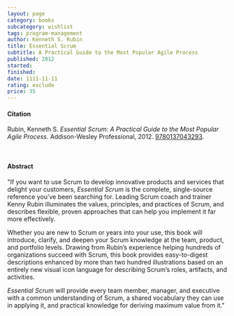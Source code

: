 ```yaml
---
layout: page
category: books
subcategory: wishlist
tags: program-management
author: Kenneth S. Rubin
title: Essential Scrum
subtitle: A Practical Guide to the Most Popular Agile Process
published: 2012
started:
finished:
date: 1111-11-11
rating: exclude
price: 35
---
```


#### Citation

Rubin, Kenneth S. *Essential Scrum: A Practical Guide to the Most Popular Agile Process.* Addison-Wesley Professional, 2012. [‎9780137043293](https://www.amazon.ca/Essential-Scrum-Practical-Popular-Process/dp/0137043295).

<br>

#### Abstract

"If you want to use Scrum to develop innovative products and services that delight your customers, *Essential Scrum* is the complete, single-source reference you’ve been searching for. Leading Scrum coach and trainer Kenny Rubin illuminates the values, principles, and practices of Scrum, and describes flexible, proven approaches that can help you implement it far more effectively.

Whether you are new to Scrum or years into your use, this book will introduce, clarify, and deepen your Scrum knowledge at the team, product, and portfolio levels. Drawing from Rubin’s experience helping hundreds of organizations succeed with Scrum, this book provides easy-to-digest descriptions enhanced by more than two hundred illustrations based on an entirely new visual icon language for describing Scrum’s roles, artifacts, and activities.

*Essential Scrum* will provide every team member, manager, and executive with a common understanding of Scrum, a shared vocabulary they can use in applying it, and practical knowledge for deriving maximum value from it."
